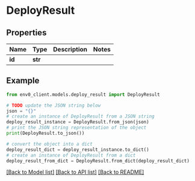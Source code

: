 # DeployResult


## Properties

Name | Type | Description | Notes
------------ | ------------- | ------------- | -------------
**id** | **str** |  | 

## Example

```python
from env0_client.models.deploy_result import DeployResult

# TODO update the JSON string below
json = "{}"
# create an instance of DeployResult from a JSON string
deploy_result_instance = DeployResult.from_json(json)
# print the JSON string representation of the object
print(DeployResult.to_json())

# convert the object into a dict
deploy_result_dict = deploy_result_instance.to_dict()
# create an instance of DeployResult from a dict
deploy_result_from_dict = DeployResult.from_dict(deploy_result_dict)
```
[[Back to Model list]](../README.md#documentation-for-models) [[Back to API list]](../README.md#documentation-for-api-endpoints) [[Back to README]](../README.md)


